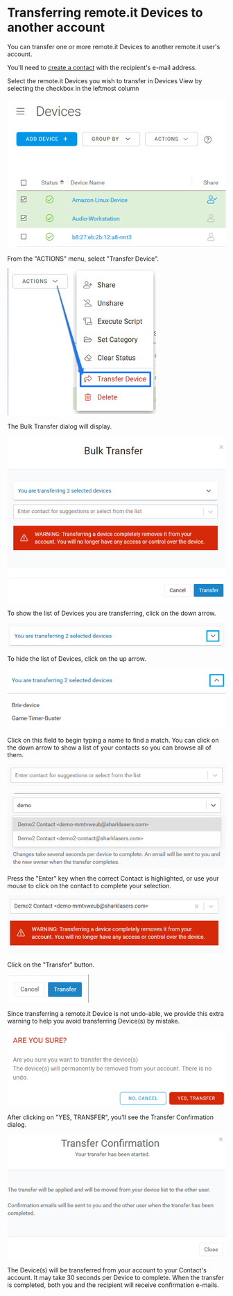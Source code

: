 # Transferring remote.it Devices to another account

You can transfer one or more remote.it Devices to another remote.it user's account.

You'll need to [create a contact](managing-contacts/create-a-contact.md) with the recipient's e-mail address.

Select the remote.it Devices you wish to transfer in Devices View by selecting the checkbox in the leftmost column

![](../.gitbook/assets/image%20%28162%29.png)

From the "ACTIONS" menu, select "Transfer Device".

![](../.gitbook/assets/image%20%28172%29.png)

The Bulk Transfer dialog will display.  

![](../.gitbook/assets/image%20%2811%29.png)

To show the list of Devices you are transferring, click on the down arrow.

![](../.gitbook/assets/image%20%28156%29.png)

To hide the list of Devices, click on the up arrow.

![](../.gitbook/assets/image%20%28212%29.png)

Click on this field to begin typing a name to find a match.  You can click on the down arrow to show a list of your contacts so you can browse all of them.

![](../.gitbook/assets/image%20%28126%29.png)

![](../.gitbook/assets/image%20%2870%29.png)

Press the "Enter" key when the correct Contact is highlighted, or use your mouse to click on the contact to complete your selection.

![](../.gitbook/assets/image%20%28259%29.png)

Click on the "Transfer" button.

![](../.gitbook/assets/image%20%28232%29.png)

Since transferring a remote.it Device is not undo-able, we provide this extra warning to help you avoid transferring Device\(s\) by mistake.

![](../.gitbook/assets/image%20%2883%29.png)

After clicking on "YES, TRANSFER", you'll see the Transfer Confirmation dialog.

![](../.gitbook/assets/image%20%28187%29.png)

The Device\(s\) will be transferred from your account to your Contact's account.  It may take 30 seconds per Device to complete.  When the transfer is completed, both you and the recipient will receive confirmation e-mails.


